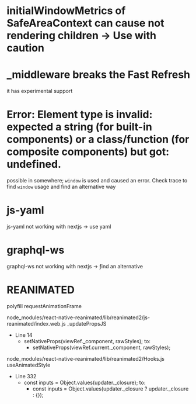 # initialWindowMetrics of SafeAreaContext can cause not rendering children -> Use with caution

# \_middleware breaks the Fast Refresh

it has experimental support

# Error: Element type is invalid: expected a string (for built-in components) or a class/function (for composite components) but got: undefined.

possible in somewhere; `window` is used and caused an error. Check trace to find `window` usage and find an alternative way

# js-yaml

js-yaml not working with nextjs -> use yaml

# graphql-ws

graphql-ws not working with nextjs -> ƒind an alternative

# REANIMATED

polyfill requestAnimationFrame

node_modules/react-native-reanimated/lib/reanimated2/js-reanimated/index.web.js
\_updatePropsJS

- Line 14
  - setNativeProps(viewRef.\_component, rawStyles);
    to:
    - setNativeProps(viewRef.current.\_component, rawStyles);

node_modules/react-native-reanimated/lib/reanimated2/Hooks.js
useAnimatedStyle

- Line 332
  - const inputs = Object.values(updater.\_closure);
    to:
    - const inputs = Object.values(updater.\_closure ? updater.\_closure : {});
